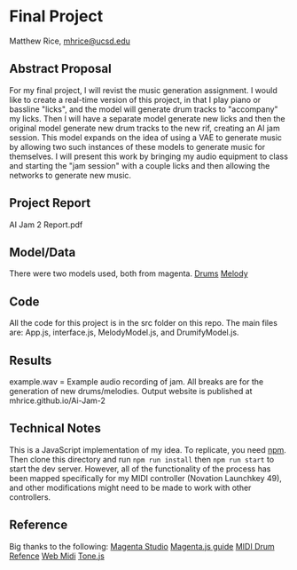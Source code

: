 # Final Project

Matthew Rice, mhrice@ucsd.edu

## Abstract Proposal

For my final project, I will revist the music generation assignment. I would like to create a real-time version of this project, in that I play piano or bassline "licks", and the model will generate drum tracks to "accompany" my licks. Then I will have a separate model generate new licks and then the original model generate new drum tracks to the new rif, creating an AI jam session. This model expands on the idea of using a VAE to generate music by allowing two such instances of these models to generate music for themselves. I will present this work by bringing my audio equipment to class and starting the "jam session" with a couple licks and then allowing the networks to generate new music. 


## Project Report
AI Jam 2 Report.pdf

## Model/Data

There were two models used, both from magenta. 
[Drums](https://storage.googleapis.com/magentadata/js/checkpoints/music_vae/groovae_2bar_humanize)
[Melody](https://storage.googleapis.com/magentadata/js/checkpoints/music_rnn/melody_rnn)

## Code

All the code for this project is in the src folder on this repo. The main files are: App.js, interface.js, MelodyModel.js, and DrumifyModel.js.

## Results

example.wav = Example audio recording of jam. All breaks are for the generation of new drums/melodies. Output website is published at mhrice.github.io/Ai-Jam-2

## Technical Notes

This is a JavaScript implementation of my idea. To replicate, you need [npm](https://nodejs.org/en/).
Then clone this directory and run `npm run install` then `npm run start` to start the dev server.
However, all of the functionality of the process has been mapped specifically for my MIDI controller (Novation Launchkey 49), and other modifications might need to be made to work with other controllers. 

## Reference
Big thanks to the following:
[Magenta Studio](https://magenta.tensorflow.org/studio/)
[Magenta.js guide](https://hello-magenta.glitch.me)
[MIDI Drum Refence](https://www.zendrum.com/resource-site/drumnotes.htm)
[Web Midi](https://github.com/djipco/webmidi)
[Tone.js](https://tonejs.github.io)

